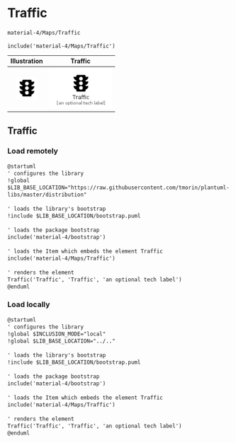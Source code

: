 # Traffic


```text
material-4/Maps/Traffic
```

```text
include('material-4/Maps/Traffic')
```



| Illustration | Traffic |
| :---: | :---: |
| ![illustration for Illustration](../../material-4/Maps/Traffic.png) | ![illustration for Traffic](../../material-4/Maps/Traffic.Local.png) |




## Traffic

### Load remotely
```plantuml
@startuml
' configures the library
!global $LIB_BASE_LOCATION="https://raw.githubusercontent.com/tmorin/plantuml-libs/master/distribution"

' loads the library's bootstrap
!include $LIB_BASE_LOCATION/bootstrap.puml

' loads the package bootstrap
include('material-4/bootstrap')

' loads the Item which embeds the element Traffic
include('material-4/Maps/Traffic')

' renders the element
Traffic('Traffic', 'Traffic', 'an optional tech label')
@enduml
```

### Load locally
```plantuml
@startuml
' configures the library
!global $INCLUSION_MODE="local"
!global $LIB_BASE_LOCATION="../.."

' loads the library's bootstrap
!include $LIB_BASE_LOCATION/bootstrap.puml

' loads the package bootstrap
include('material-4/bootstrap')

' loads the Item which embeds the element Traffic
include('material-4/Maps/Traffic')

' renders the element
Traffic('Traffic', 'Traffic', 'an optional tech label')
@enduml
```

